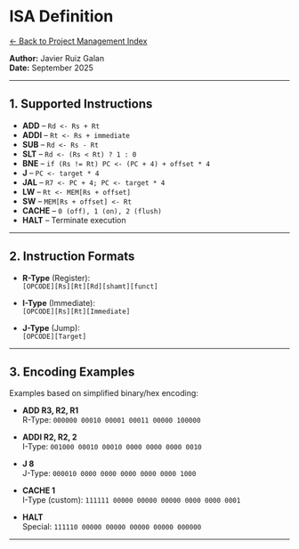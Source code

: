# ISA Definition

[← Back to Project Management Index](../../README.md)

**Author:** Javier Ruiz Galan  
**Date:** September 2025  

---

## 1. Supported Instructions
- **ADD** – `Rd <- Rs + Rt`
- **ADDI** – `Rt <- Rs + immediate`
- **SUB** – `Rd <- Rs - Rt`
- **SLT** – `Rd <- (Rs < Rt) ? 1 : 0`
- **BNE** – `if (Rs != Rt) PC <- (PC + 4) + offset * 4`
- **J** – `PC <- target * 4`
- **JAL** – `R7 <- PC + 4; PC <- target * 4`
- **LW** – `Rt <- MEM[Rs + offset]`
- **SW** – `MEM[Rs + offset] <- Rt`
- **CACHE** – `0 (off), 1 (on), 2 (flush)`
- **HALT** – Terminate execution

---

## 2. Instruction Formats
- **R-Type** (Register):  
  `[OPCODE][Rs][Rt][Rd][shamt][funct]`

- **I-Type** (Immediate):  
  `[OPCODE][Rs][Rt][Immediate]`

- **J-Type** (Jump):  
  `[OPCODE][Target]`

---

## 3. Encoding Examples
Examples based on simplified binary/hex encoding:

- **ADD R3, R2, R1**  
  R-Type: `000000 00010 00001 00011 00000 100000`

- **ADDI R2, R2, 2**  
  I-Type: `001000 00010 00010 0000 0000 0000 0010`

- **J 8**  
  J-Type: `000010 0000 0000 0000 0000 0000 1000`

- **CACHE 1**  
  I-Type (custom): `111111 00000 00000 00000 0000 0000 0001`

- **HALT**  
  Special: `111110 00000 00000 00000 00000 000000`

---
